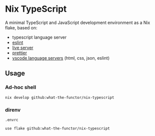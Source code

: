 # Nix TypeScript

A minimal TypeScript and JavaScript development environment as a Nix flake, based on:
- typescript language server
- [eslint](https://eslint.org)
- [live server](https://github.com/tapio/live-server)
- [prettier](https://prettier.io)
- [vscode language servers](https://github.com/hrsh7th/vscode-langservers-extracted) (html, css, json, eslint)

## Usage

### Ad-hoc shell

```shell
nix develop github:what-the-functor/nix-typescript
```

### direnv

`.envrc`
```
use flake github:what-the-functor/nix-typescript
```

